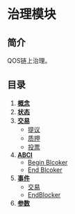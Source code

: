 # 治理模块

## 简介

QOS链上治理。

## 目录

1. **[概念](1_concepts.md)**
2. **[状态](2_state.md)**
3. **[交易](3_txs.md)**
    - [提议](3_txs.md#提议)
    - [质押](3_txs.md#质押)
    - [投票](3_txs.md#投票)
4. **[ABCI](4_abci.md)**
    - [Begin Blcoker](4_abci.md#beginblocker)
    - [End Blcoker](4_abci.md#endblocker)
5. **[事件](5_events.md)**
    - [交易](5_events.md#交易)
    - [EndBlocker](5_events.md#endblocker)
6. **[参数](6_params.md)**
